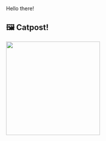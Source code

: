 Hello there!



## 🖼️ Catpost!

<sub>
    <img src="https://cdn2.thecatapi.com/images/9bd.jpg" height="256">
</sub>

